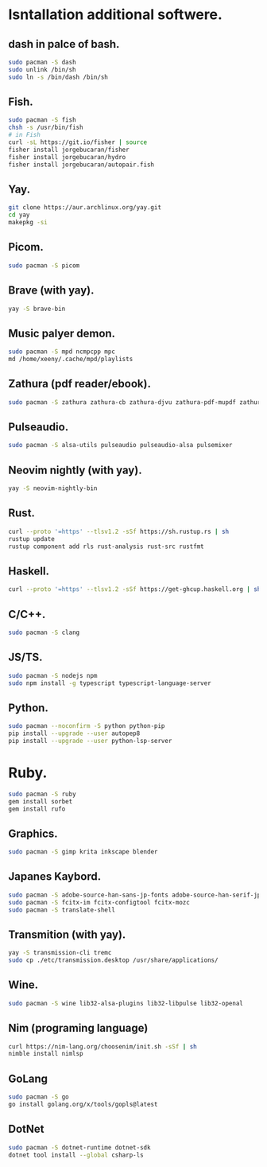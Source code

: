 # Isntallation additional softwere.
## dash in palce of bash.
```sh
sudo pacman -S dash
sudo unlink /bin/sh
sudo ln -s /bin/dash /bin/sh
```

## Fish.
```sh
sudo pacman -S fish
chsh -s /usr/bin/fish
# in Fish
curl -sL https://git.io/fisher | source
fisher install jorgebucaran/fisher
fisher install jorgebucaran/hydro
fisher install jorgebucaran/autopair.fish
```

## Yay.
```sh
git clone https://aur.archlinux.org/yay.git
cd yay
makepkg -si
```

## Picom.
```sh
sudo pacman -S picom
```

## Brave (with yay).
```sh
yay -S brave-bin
```

## Music palyer demon.
```sh
sudo pacman -S mpd ncmpcpp mpc
md /home/xeeny/.cache/mpd/playlists
```

## Zathura (pdf reader/ebook).
```sh
sudo pacman -S zathura zathura-cb zathura-djvu zathura-pdf-mupdf zathura-ps
```

## Pulseaudio.
```sh
sudo pacman -S alsa-utils pulseaudio pulseaudio-alsa pulsemixer
```

## Neovim nightly (with yay).
```sh
yay -S neovim-nightly-bin
```

## Rust.
```sh
curl --proto '=https' --tlsv1.2 -sSf https://sh.rustup.rs | sh
rustup update
rustup component add rls rust-analysis rust-src rustfmt
```

## Haskell.
```sh
curl --proto '=https' --tlsv1.2 -sSf https://get-ghcup.haskell.org | sh
```

## C/C++.
```sh
sudo pacman -S clang
```

## JS/TS.
```sh
sudo pacman -S nodejs npm
sudo npm install -g typescript typescript-language-server
```

## Python.
```sh
sudo pacman --noconfirm -S python python-pip
pip install --upgrade --user autopep8
pip install --upgrade --user python-lsp-server
```

# Ruby.
```sh
sudo pacman -S ruby
gem install sorbet
gem install rufo
```

## Graphics.
```sh
sudo pacman -S gimp krita inkscape blender
```

## Japanes Kaybord.
```sh
sudo pacman -S adobe-source-han-sans-jp-fonts adobe-source-han-serif-jp-fonts
sudo pacman -S fcitx-im fcitx-configtool fcitx-mozc
sudo pacman -S translate-shell
```

## Transmition (with yay).
```sh
yay -S transmission-cli tremc
sudo cp ./etc/transmission.desktop /usr/share/applications/
```

## Wine.
```sh
sudo pacman -S wine lib32-alsa-plugins lib32-libpulse lib32-openal
```

## Nim (programing language)
```sh
curl https://nim-lang.org/choosenim/init.sh -sSf | sh
nimble install nimlsp
```

## GoLang
```sh
sudo pacman -S go
go install golang.org/x/tools/gopls@latest
```

## DotNet
```sh
sudo pacman -S dotnet-runtime dotnet-sdk
dotnet tool install --global csharp-ls
```
